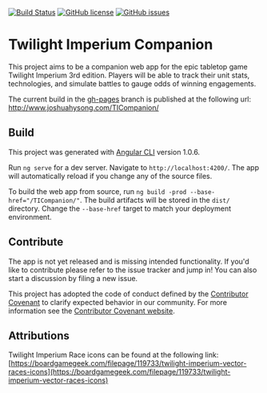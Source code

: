 [![Build Status](https://travis-ci.org/joshuahysong/TICompanion.svg?branch=master)](https://travis-ci.org/joshuahysong/TICompanion)
[![GitHub license](https://img.shields.io/badge/license-MIT-blue.svg)](https://raw.githubusercontent.com/joshuahysong/TICompanion/master/LICENSE.md)
[![GitHub issues](https://img.shields.io/github/issues/joshuahysong/TICompanion.svg)](https://github.com/joshuahysong/TICompanion/issues)
# Twilight Imperium Companion

This project aims to be a companion web app for the epic tabletop game Twilight Imperium 3rd edition. Players will be able to track their unit stats, technologies, and simulate battles to gauge odds of winning engagements.

The current build in the [gh-pages](https://github.com/joshuahysong/TICompanion/tree/gh-pages) branch is published at the following url: http://www.joshuahysong.com/TICompanion/

## Build

This project was generated with [Angular CLI](https://github.com/angular/angular-cli) version 1.0.6.

Run `ng serve` for a dev server. Navigate to `http://localhost:4200/`. The app will automatically reload if you change any of the source files.

To build the web app from source, run `ng build -prod --base-href="/TICompanion/"`. The build artifacts will be stored in the `dist/` directory. Change the `--base-href` target to match your deployment environment.

## Contribute

The app is not yet released and is missing intended functionality. If you'd like to contribute please refer to the issue tracker and jump in! You can also start a discussion by filing a new issue. 

This project has adopted the code of conduct defined by the [Contributor
Covenant](https://github.com/joshuahysong/TICompanion/blob/master/CODE_OF_CONDUCT.md) to clarify expected behavior in our
community. For more information see the [Contributor Covenant website](http://contributor-covenant.org/).

## Attributions

Twilight Imperium Race icons can be found at the following link: 
[https://boardgamegeek.com/filepage/119733/twilight-imperium-vector-races-icons](https://boardgamegeek.com/filepage/119733/twilight-imperium-vector-races-icons)
